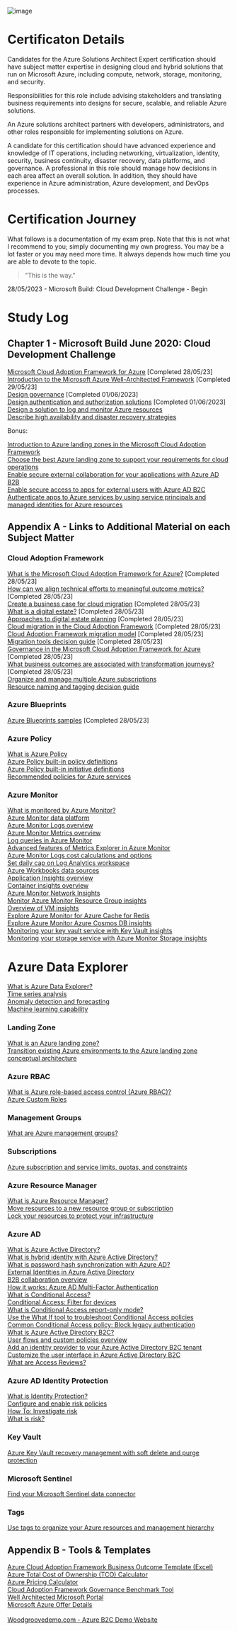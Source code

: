 ![image](https://github.com/LLMA-dot/Get-Clue/assets/66136128/43df01b8-636d-40ce-821b-4abbd2625d8d)

# Certificaton Details

Candidates for the Azure Solutions Architect Expert certification should have subject matter expertise in designing cloud and hybrid solutions that run on Microsoft Azure, including compute, network, storage, monitoring, and security.

Responsibilities for this role include advising stakeholders and translating business requirements into designs for secure, scalable, and reliable Azure solutions.

An Azure solutions architect partners with developers, administrators, and other roles responsible for implementing solutions on Azure.

A candidate for this certification should have advanced experience and knowledge of IT operations, including networking, virtualization, identity, security, business continuity, disaster recovery, data platforms, and governance. A professional in this role should manage how decisions in each area affect an overall solution. In addition, they should have experience in Azure administration, Azure development, and DevOps processes.

# Certification Journey

What follows is a documentation of my exam prep. Note that this is not what I recommend to you; simply documenting my own progress. You may be a lot faster or you may need more time. It always depends how much time you are able to devote to the topic.

> "This is the way."

28/05/2023 - Microsoft Build: Cloud Development Challenge - Begin

# Study Log

## Chapter 1 - Microsoft Build June 2020: Cloud Development Challenge

[Microsoft Cloud Adoption Framework for Azure](https://learn.microsoft.com/en-us/training/modules/microsoft-cloud-adoption-framework-for-azure/) [Completed 28/05/23]<br>
[Introduction to the Microsoft Azure Well-Architected Framework](https://learn.microsoft.com/en-us/training/modules/azure-well-architected-introduction/) [Completed 29/05/23]<br>
[Design governance](https://learn.microsoft.com/en-us/training/modules/design-governance) [Completed 01/06/2023]<br>
[Design authentication and authorization solutions](https://learn.microsoft.com/en-us/training/modules/design-authentication-authorization-solutions) [Completed 01/06/2023]<br>
[Design a solution to log and monitor Azure resources](https://learn.microsoft.com/en-us/training/modules/design-solution-to-log-monitor-azure-resources)<br>
[Describe high availability and disaster recovery strategies](https://learn.microsoft.com/en-us/training/modules/describe-high-availability-disaster-recovery-strategies)<br>

Bonus:

[Introduction to Azure landing zones in the Microsoft Cloud Adoption Framework](https://learn.microsoft.com/en-us/training/modules/enterprise-scale-introduction/)<br>
[Choose the best Azure landing zone to support your requirements for cloud operations](https://learn.microsoft.com/en-us/training/modules/cloud-adoption-framework-ready/)<br>
[Enable secure external collaboration for your applications with Azure AD B2B](https://learn.microsoft.com/en-us/training/modules/enable-external-collaboration-with-b2b/)<br>
[Enable secure access to apps for external users with Azure AD B2C](https://learn.microsoft.com/en-us/training/modules/enable-external-access-with-b2c/)<br>
[Authenticate apps to Azure services by using service principals and managed identities for Azure resources](https://learn.microsoft.com/en-us/training/modules/authenticate-apps-with-managed-identities/)<br>

## Appendix A - Links to Additional Material on each Subject Matter

### Cloud Adoption Framework

[What is the Microsoft Cloud Adoption Framework for Azure?](https://learn.microsoft.com/en-us/azure/cloud-adoption-framework/overview) [Completed 28/05/23]<br>
[How can we align technical efforts to meaningful outcome metrics?](https://learn.microsoft.com/en-us/azure/cloud-adoption-framework/strategy/learning-metrics) [Completed 28/05/23]<br>
[Create a business case for cloud migration](https://learn.microsoft.com/en-us/azure/cloud-adoption-framework/strategy/cloud-migration-business-case) [Completed 28/05/23]<br>
[What is a digital estate?](https://learn.microsoft.com/en-us/azure/cloud-adoption-framework/digital-estate/) [Completed 28/05/23]<br>
[Approaches to digital estate planning](https://learn.microsoft.com/en-us/azure/cloud-adoption-framework/digital-estate/approach) [Completed 28/05/23]<br>
[Cloud migration in the Cloud Adoption Framework](https://learn.microsoft.com/en-us/azure/cloud-adoption-framework/migrate/) [Completed 28/05/23]<br>
[Cloud Adoption Framework migration model](https://learn.microsoft.com/en-us/azure/cloud-adoption-framework/migrate/migration-considerations/) [Completed 28/05/23]<br>
[Migration tools decision guide](https://learn.microsoft.com/en-us/azure/cloud-adoption-framework/migrate/azure-migration-guide/migration-tools-decision-guide) [Completed 28/05/23]<br>
[Governance in the Microsoft Cloud Adoption Framework for Azure](https://learn.microsoft.com/en-us/azure/cloud-adoption-framework/govern/) [Completed 28/05/23]<br>
[What business outcomes are associated with transformation journeys?](https://learn.microsoft.com/en-us/azure/cloud-adoption-framework/strategy/business-outcomes/) [Completed 28/05/23]<br>
[Organize and manage multiple Azure subscriptions](https://learn.microsoft.com/en-us/azure/cloud-adoption-framework/ready/azure-best-practices/organize-subscriptions)<br>
[Resource naming and tagging decision guide](https://learn.microsoft.com/en-us/azure/cloud-adoption-framework/ready/azure-best-practices/resource-naming-and-tagging-decision-guide)<br>

### Azure Blueprints

[Azure Blueprints samples](https://learn.microsoft.com/en-us/azure/governance/blueprints/samples/) [Completed 28/05/23]<br>

### Azure Policy

[What is Azure Policy](https://learn.microsoft.com/en-us/azure/governance/policy/overview)<br>
[Azure Policy built-in policy definitions](https://learn.microsoft.com/en-us/azure/governance/policy/samples/built-in-policies)<br>
[Azure Policy built-in initiative definitions](https://learn.microsoft.com/en-us/azure/governance/policy/samples/built-in-initiatives)<br>
[Recommended policies for Azure services](https://learn.microsoft.com/en-us/azure/governance/policy/concepts/recommended-policies)<br>

### Azure Monitor

[What is monitored by Azure Monitor?](https://learn.microsoft.com/en-us/azure/azure-monitor/monitor-reference)<br>
[Azure Monitor data platform](https://learn.microsoft.com/en-us/azure/azure-monitor/data-platform)<br>
[Azure Monitor Logs overview](https://learn.microsoft.com/en-us/azure/azure-monitor/logs/data-platform-logs)<br>
[Azure Monitor Metrics overview](https://learn.microsoft.com/en-us/azure/azure-monitor/essentials/data-platform-metrics)<br>
[Log queries in Azure Monitor](https://learn.microsoft.com/en-us/azure/azure-monitor/logs/log-query-overview)<br>
[Advanced features of Metrics Explorer in Azure Monitor](https://learn.microsoft.com/en-us/azure/azure-monitor/essentials/metrics-charts)<br>
[Azure Monitor Logs cost calculations and options](https://learn.microsoft.com/en-us/azure/azure-monitor/logs/cost-logs)<br>
[Set daily cap on Log Analytics workspace](https://learn.microsoft.com/en-us/azure/azure-monitor/logs/daily-cap)<br>
[Azure Workbooks data sources](https://learn.microsoft.com/en-us/azure/azure-monitor/visualize/workbooks-data-sources)<br>
[Application Insights overview](https://learn.microsoft.com/en-us/azure/azure-monitor/app/app-insights-overview)<br>
[Container insights overview](https://learn.microsoft.com/en-us/azure/azure-monitor/containers/container-insights-overview)<br>
[Azure Monitor Network Insights](https://learn.microsoft.com/en-us/azure/network-watcher/network-insights-overview)<br>
[Monitor Azure Monitor Resource Group insights](https://learn.microsoft.com/en-us/azure/azure-monitor/insights/resource-group-insights)<br>
[Overview of VM insights](https://learn.microsoft.com/en-us/azure/azure-monitor/vm/vminsights-overview)<br>
[Explore Azure Monitor for Azure Cache for Redis](https://learn.microsoft.com/en-us/azure/azure-cache-for-redis/cache-insights-overview)<br>
[Explore Azure Monitor Azure Cosmos DB insights](https://learn.microsoft.com/en-us/azure/cosmos-db/insights-overview)<br>
[Monitoring your key vault service with Key Vault insights](https://learn.microsoft.com/en-us/azure/key-vault/key-vault-insights-overview)<br>
[Monitoring your storage service with Azure Monitor Storage insights](https://learn.microsoft.com/en-us/azure/storage/common/storage-insights-overview)<br>

# Azure Data Explorer

[What is Azure Data Explorer?](https://learn.microsoft.com/en-us/azure/data-explorer/data-explorer-overview)<br>
[Time series analysis](https://learn.microsoft.com/en-us/azure/data-explorer/kusto/query/time-series-analysis)<br>
[Anomaly detection and forecasting](https://learn.microsoft.com/en-us/azure/data-explorer/kusto/query/anomaly-detection)<br>
[Machine learning capability](https://learn.microsoft.com/en-us/azure/data-explorer/kusto/query/machine-learning-clustering)<br>

### Landing Zone

[What is an Azure landing zone?](https://learn.microsoft.com/en-us/azure/cloud-adoption-framework/ready/landing-zone/)<br>
[Transition existing Azure environments to the Azure landing zone conceptual architecture](https://learn.microsoft.com/en-us/azure/cloud-adoption-framework/ready/enterprise-scale/transition)<br>

### Azure RBAC

[What is Azure role-based access control (Azure RBAC)?](https://learn.microsoft.com/en-us/azure/role-based-access-control/overview)<br>
[Azure Custom Roles](https://learn.microsoft.com/en-us/azure/role-based-access-control/custom-roles)<br>

### Management Groups

[What are Azure management groups?](https://learn.microsoft.com/en-us/azure/governance/management-groups/overview)<br>

### Subscriptions

[Azure subscription and service limits, quotas, and constraints](https://learn.microsoft.com/en-us/azure/azure-resource-manager/management/azure-subscription-service-limits)<br>

### Azure Resource Manager

[What is Azure Resource Manager?](https://learn.microsoft.com/en-us/azure/azure-resource-manager/management/overview)<br>
[Move resources to a new resource group or subscription](https://learn.microsoft.com/en-us/azure/azure-resource-manager/management/move-resource-group-and-subscription)<br>
[Lock your resources to protect your infrastructure](https://learn.microsoft.com/en-us/azure/azure-resource-manager/management/lock-resources)<br>

### Azure AD
[What is Azure Active Directory?](https://learn.microsoft.com/en-us/azure/active-directory/fundamentals/active-directory-whatis)<br>
[What is hybrid identity with Azure Active Directory?](https://learn.microsoft.com/en-us/azure/active-directory/hybrid/whatis-hybrid-identity)<br>
[What is password hash synchronization with Azure AD?](https://learn.microsoft.com/en-us/azure/active-directory/hybrid/connect/whatis-phs)<br>
[External Identities in Azure Active Directory](https://learn.microsoft.com/en-us/azure/active-directory/external-identities/external-identities-overview)<br>
[B2B collaboration overview](https://learn.microsoft.com/en-us/azure/active-directory/external-identities/what-is-b2b)<br>
[How it works: Azure AD Multi-Factor Authentication](https://learn.microsoft.com/en-us/azure/active-directory/authentication/concept-mfa-howitworks)<br>
[What is Conditional Access?](https://learn.microsoft.com/en-us/azure/active-directory/conditional-access/overview)<br>
[Conditional Access: Filter for devices](https://learn.microsoft.com/en-us/azure/active-directory/conditional-access/concept-condition-filters-for-devices)<br>
[What is Conditional Access report-only mode?](https://learn.microsoft.com/en-us/azure/active-directory/conditional-access/concept-conditional-access-report-only)<br>
[Use the What If tool to troubleshoot Conditional Access policies](https://learn.microsoft.com/en-us/azure/active-directory/conditional-access/what-if-tool)<br>
[Common Conditional Access policy: Block legacy authentication](https://learn.microsoft.com/en-us/azure/active-directory/conditional-access/howto-conditional-access-policy-block-legacy)<br>
[What is Azure Active Directory B2C?](https://learn.microsoft.com/en-us/azure/active-directory-b2c/overview)<br>
[User flows and custom policies overview](https://learn.microsoft.com/en-us/azure/active-directory-b2c/user-flow-overview)<br>
[Add an identity provider to your Azure Active Directory B2C tenant](https://learn.microsoft.com/en-us/azure/active-directory-b2c/add-identity-provider)<br>
[Customize the user interface in Azure Active Directory B2C](https://learn.microsoft.com/en-us/azure/active-directory-b2c/customize-ui)<br>
[What are Access Reviews?](https://learn.microsoft.com/en-us/azure/active-directory/governance/access-reviews-overview)<br>

### Azure AD Identity Protection

[What is Identity Protection?](https://learn.microsoft.com/en-us/azure/active-directory/identity-protection/overview-identity-protection)<br>
[Configure and enable risk policies](https://learn.microsoft.com/en-us/azure/active-directory/identity-protection/howto-identity-protection-configure-risk-policies)<br>
[How To: Investigate risk](https://learn.microsoft.com/en-us/azure/active-directory/identity-protection/howto-identity-protection-investigate-risk)<br>
[What is risk?](https://learn.microsoft.com/en-us/azure/active-directory/identity-protection/concept-identity-protection-risks)<br>

### Key Vault

[Azure Key Vault recovery management with soft delete and purge protection](https://learn.microsoft.com/en-us/azure/key-vault/general/key-vault-recovery)<br>

### Microsoft Sentinel

[Find your Microsoft Sentinel data connector](https://learn.microsoft.com/en-us/azure/sentinel/data-connectors-reference#azure-active-directory-identity-protection)<br>

### Tags

[Use tags to organize your Azure resources and management hierarchy](https://learn.microsoft.com/en-us/azure/azure-resource-manager/management/tag-resources)<br>
  
## Appendix B - Tools & Templates

[Azure Cloud Adoption Framework Business Outcome Template (Excel)](https://view.officeapps.live.com/op/view.aspx?src=https%3A%2F%2Farchcenter.blob.core.windows.net%2Fcdn%2Fbusiness-outcome-template.xlsx&wdOrigin=BROWSELINK)<br>
[Azure Total Cost of Ownership (TCO) Calculator](https://azure.microsoft.com/en-us/pricing/tco/calculator/)<br>
[Azure Pricing Calculator](https://azure.microsoft.com/en-us/pricing/calculator/)<br>
[Cloud Adoption Framework Governance Benchmark Tool](https://cafbaseline.com/)<br>
[Well Architected Microsoft Portal](https://learn.microsoft.com/en-us/azure/well-architected/)<br>
[Microsoft Azure Offer Details](https://azure.microsoft.com/en-us/support/legal/offer-details/)<br><br>
[Woodgroovedemo.com - Azure B2C Demo Website](https://woodgrovedemo.com/)<br>
